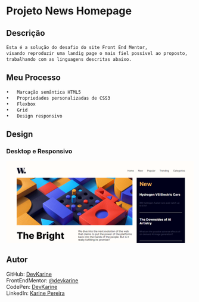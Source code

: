 # Projeto News Homepage

## Descrição
    Esta é a solução do desafio do site Front End Mentor,  
    visando reproduzir uma landig page o mais fiel possível ao proposto,  
    trabalhando com as linguagens descritas abaixo.


## Meu Processo

    •	Marcação semântica HTML5
    •	Propriedades personalizadas de CSS3
    •	Flexbox  
    •	Grid  
    •	Design responsivo


## Design

### Desktop e Responsivo
<img src="src/images/desing-desktop-responsivo.gif" alt="gif do desktop-responsivo">


## Autor


 GitHub: <a href="https://github.com/devkarine">DevKarine</a>  
FrontEndMentor: <a href="https://www.frontendmentor.io/profile/devkarine">@devkarine</a>  
CodePen: <a href="https://codepen.io/devkarine">DevKarine</a>  
LinkedIn: <a href="https://www.linkedin.com/in/devkarine/">Karine Pereira</a>
